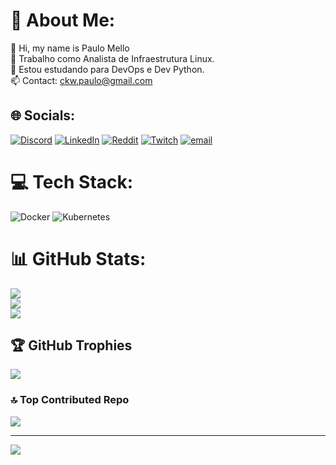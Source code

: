 # 💫 About Me:
👋 Hi, my name is Paulo Mello<br>👀 Trabalho como Analista de Infraestrutura Linux.<br>🌱 Estou estudando para DevOps e Dev Python.<br>📫 Contact: ckw.paulo@gmail.com


## 🌐 Socials:
[![Discord](https://img.shields.io/badge/Discord-%237289DA.svg?logo=discord&logoColor=white)](https://discord.gg/paulomello) [![LinkedIn](https://img.shields.io/badge/LinkedIn-%230077B5.svg?logo=linkedin&logoColor=white)](https://linkedin.com/in/https://www.linkedin.com/in/paulo-henrique-melloo/) [![Reddit](https://img.shields.io/badge/Reddit-%23FF4500.svg?logo=Reddit&logoColor=white)](https://reddit.com/user/https://www.reddit.com/user/pauloomelloo/) [![Twitch](https://img.shields.io/badge/Twitch-%239146FF.svg?logo=Twitch&logoColor=white)](https://twitch.tv/https://www.twitch.tv/paulo_melloo) [![email](https://img.shields.io/badge/Email-D14836?logo=gmail&logoColor=white)](mailto:ckw.paulo@gmail.com) 

# 💻 Tech Stack:
![Docker](https://img.shields.io/badge/docker-%230db7ed.svg?style=for-the-badge&logo=docker&logoColor=white) ![Kubernetes](https://img.shields.io/badge/kubernetes-%23326ce5.svg?style=for-the-badge&logo=kubernetes&logoColor=white)
# 📊 GitHub Stats:
![](https://github-readme-stats.vercel.app/api?username=paulomelloo&theme=dark&hide_border=false&include_all_commits=true&count_private=true)<br/>
![](https://nirzak-streak-stats.vercel.app/?user=paulomelloo&theme=dark&hide_border=false)<br/>
![](https://github-readme-stats.vercel.app/api/top-langs/?username=paulomelloo&theme=dark&hide_border=false&include_all_commits=true&count_private=true&layout=compact)

## 🏆 GitHub Trophies
![](https://github-profile-trophy.vercel.app/?username=paulomelloo&theme=radical&no-frame=false&no-bg=true&margin-w=4)

### 🔝 Top Contributed Repo
![](https://github-contributor-stats.vercel.app/api?username=paulomelloo&limit=5&theme=dark&combine_all_yearly_contributions=true)

---
[![](https://visitcount.itsvg.in/api?id=paulomelloo&icon=0&color=0)](https://visitcount.itsvg.in)

<!-- Proudly created with GPRM ( https://gprm.itsvg.in ) -->
